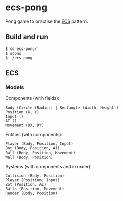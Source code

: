 # ecs-pong
Pong game to practise the [ECS](https://en.wikipedia.org/wiki/Entity%E2%80%93component%E2%80%93system) pattern.

## Build and run
```console
$ cd ecs-pong/
$ scons
$ ./ecs-pong
```

## ECS

### Models
Components (with fields):
```text
Body (Circle (Radius) | Rectangle (Width, Height))
Position (X, Y)
Input ()
AI ()
Movement (DX, DY)
```

Entities (with components):
```text
Player (Body, Position, Input)
Bot (Body, Position, AI)
Ball (Body, Position, Movement)
Wall (Body, Position)
```

Systems (with components and in order):
```text
Collision (Body, Position)
Player (Position, Input)
Bot (Position, AI)
Balls (Position, Movement)
Render (Body, Position)
```
